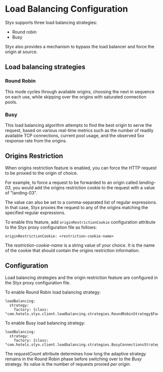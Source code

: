 # Load Balancing Configuration

Styx supports three load balancing strategies:

 - Round robin
 - Busy

Styx also provides a mechanism to bypass the load balancer and force
the origin at source.

## Load balancing strategies

### Round Robin

This mode cycles through available origins, choosing the next in sequence on each use,
while skipping over the origins with saturated connection pools.

### Busy

This load balancing algorithm attempts to find the best origin
to serve the request, based on various real-time metrics such as the number 
of readily available TCP connections, current pool usage, and 
the observed 5xx response rate from the origins.

## Origins Restriction

When origins restriction feature is enabled, you can force the HTTP
request to be proxied to the origin of choice.

For example, to force a request to be forwarded to an origin called
*landing-03*, you would add the origins restriction cookie to the
request with a value of "landing-03".

The value can also be set to a comma-separated list of regular expressions.
In that case, Styx proxies the request to any of the origins matching 
the specified regular expressions.

To enable this feature, add `originRestrictionCookie` configuration
attribute to the Styx proxy configuration file as follows:

    originRestrictionCookie: <restriction-cookie-name>

The *restriction-cookie-name* is a string value of your choice. It is
the name of the cookie that should contain the origins restriction information.

## Configuration

Load balancing strategies and the origin restriction feature are configured
in the Styx proxy configuration file.


To enable Round Robin load balancing strategy:

    loadBalancing:
      strategy:
        factory: {class: "com.hotels.styx.client.loadbalancing.strategies.RoundRobinStrategy$Factory"}
        
To enable Busy load balancing strategy:

    loadBalancing:
      strategy:
        factory: {class: "com.hotels.styx.client.loadbalancing.strategies.BusyConnectionsStrategy$Factory"}

The *requestCount* attribute determines how long the adaptive strategy
remains in the Round Robin phase before switching over to the *Busy* strategy.
Its value is the number of requests proxied *per origin*.

